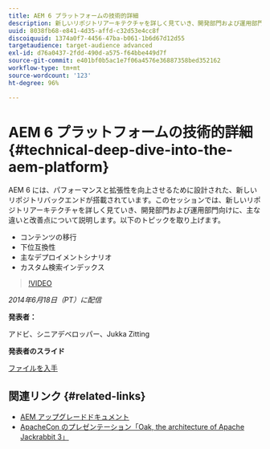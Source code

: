 ```yaml
---
title: AEM 6 プラットフォームの技術的詳細
description: 新しいリポジトリアーキテクチャを詳しく見ていき、開発部門および運用部門向けに、主な違いと改善点について説明します。
uuid: 8038fb68-e841-4d35-affd-c32d53e4cc8f
discoiquuid: 1374a0f7-4456-47ba-b061-1b6d67d12d55
targetaudience: target-audience advanced
exl-id: d76a0437-2fdd-490d-a575-f64bbe449d7f
source-git-commit: e401bf0b5ac1e7f06a4576e36887358bed352162
workflow-type: tm+mt
source-wordcount: '123'
ht-degree: 96%

---
```


# AEM 6 プラットフォームの技術的詳細{#technical-deep-dive-into-the-aem-platform}

AEM 6 には、パフォーマンスと拡張性を向上させるために設計された、新しいリポジトリバックエンドが搭載されています。このセッションでは、新しいリポジトリアーキテクチャを詳しく見ていき、開発部門および運用部門向けに、主な違いと改善点について説明します。以下のトピックを取り上げます。

* コンテンツの移行
* 下位互換性
* 主なデプロイメントシナリオ
* カスタム検索インデックス

>[!VIDEO](https://video.tv.adobe.com/v/19518/?quality=9)

*2014年6月18日（PT）に配信*

**発表者：**

アドビ、シニアデベロッパー、Jukka Zitting

**発表者のスライド**

[ファイルを入手](assets/technical-deep-dive-of-the-aem-6-platform.pdf)

## 関連リンク {#related-links}

* [AEM アップグレードドキュメント](https://docs.adobe.com/jp/content/docs/ja/aem/6-0/deploy/upgrade.html)
* [ApacheCon のプレゼンテーション「Oak, the architecture of Apache Jackrabbit 3」](https://www.slideshare.net/jukka/oak-the-architecture-of-apache-jackrabbit-3)
